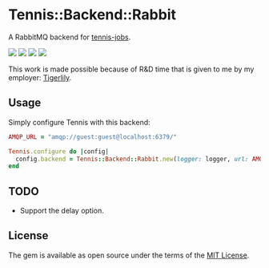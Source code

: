 # Tennis::Backend::Rabbit

A RabbitMQ backend for [tennis-jobs][tennis-jobs].

<a target="_blank" href="https://travis-ci.org/nicoolas25/tennis-rmq"><img src="https://travis-ci.org/nicoolas25/tennis-rmq.svg?branch=master" /></a>
<a target="_blank" href="https://codeclimate.com/github/nicoolas25/tennis-rmq"><img src="https://codeclimate.com/github/nicoolas25/tennis-rmq/badges/gpa.svg" /></a>
<a target="_blank" href="https://codeclimate.com/github/nicoolas25/tennis-rmq/coverage"><img src="https://codeclimate.com/github/nicoolas25/tennis-rmq/badges/coverage.svg" /></a>
<a target="_blank" href="https://rubygems.org/gems/tennis-jobs-rmq"><img src="https://badge.fury.io/rb/tennis-jobs-rmq.svg" /></a>

This work is made possible because of R&D time that is given to me by my employer: [Tigerlily][tigerlily].

## Usage

Simply configure Tennis with this backend:

``` ruby
AMQP_URL = "amqp://guest:guest@localhost:6379/"

Tennis.configure do |config|
  config.backend = Tennis::Backend::Rabbit.new(logger: logger, url: AMQP_URL)
end
```

## TODO

- Support the delay option.

## License

The gem is available as open source under the terms of the [MIT License](http://opensource.org/licenses/MIT).


[tennis-jobs]: https://github.com/nicoolas25/tennis
[tigerlily]: http://tigerlilyapps.com/
